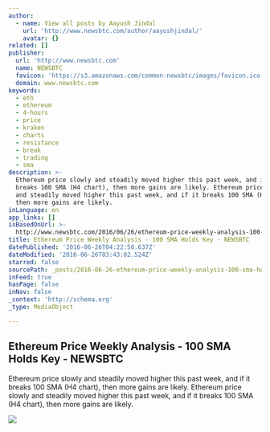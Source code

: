 ```yaml
---
author:
  - name: View all posts by Aayush Jindal
    url: 'http://www.newsbtc.com/author/aayushjindal/'
    avatar: {}
related: []
publisher:
  url: 'http://www.newsbtc.com'
  name: NEWSBTC
  favicon: 'https://s3.amazonaws.com/common-newsbtc/images/favicon.ico'
  domain: www.newsbtc.com
keywords:
  - eth
  - ethereum
  - 4-hours
  - price
  - kraken
  - charts
  - resistance
  - break
  - trading
  - sma
description: >-
  Ethereum price slowly and steadily moved higher this past week, and if it
  breaks 100 SMA (H4 chart), then more gains are likely. Ethereum price slowly
  and steadily moved higher this past week, and if it breaks 100 SMA (H4 chart),
  then more gains are likely.
inLanguage: en
app_links: []
isBasedOnUrl: >-
  http://www.newsbtc.com/2016/06/26/ethereum-price-weekly-analysis-100-sma-holds-key/
title: Ethereum Price Weekly Analysis - 100 SMA Holds Key - NEWSBTC
datePublished: '2016-06-26T04:22:50.637Z'
dateModified: '2016-06-26T03:43:02.524Z'
starred: false
sourcePath: _posts/2016-06-26-ethereum-price-weekly-analysis-100-sma-holds-key-newsbtc.md
inFeed: true
hasPage: false
inNav: false
_context: 'http://schema.org'
_type: MediaObject

---
```

<article style=""><h1>Ethereum Price Weekly Analysis - 100 SMA Holds Key - NEWSBTC</h1><p>Ethereum price slowly and steadily moved higher this past week, and if it breaks 100 SMA (H4 chart), then more gains are likely. Ethereum price slowly and steadily moved higher this past week, and if it breaks 100 SMA (H4 chart), then more gains are likely.</p><img src="http://s3.amazonaws.com/main-newsbtc-images/2016/06/26042840/Ethereum20.png" /></article>